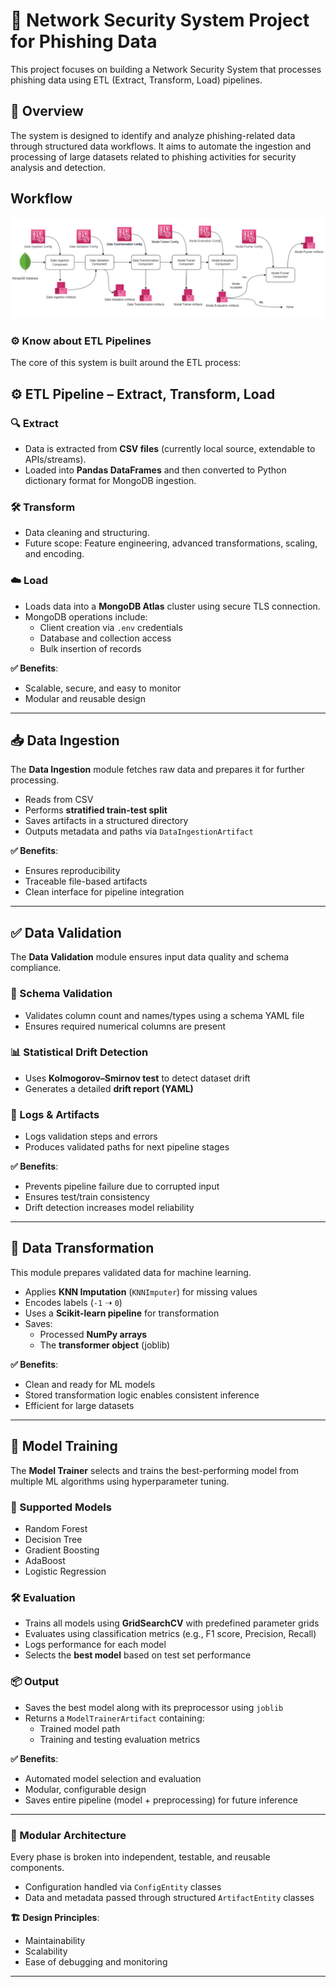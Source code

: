 # 🔐 Network Security System Project for Phishing Data

This project focuses on building a Network Security System that processes phishing data using ETL (Extract, Transform, Load) pipelines.

## 📌 Overview

The system is designed to identify and analyze phishing-related data through structured data workflows. It aims to automate the ingestion and processing of large datasets related to phishing activities for security analysis and detection.

## Workflow
![Workflow Diagram](images/workflow.png)

### ⚙️ Know about ETL Pipelines

The core of this system is built around the ETL process:

## ⚙️ ETL Pipeline – Extract, Transform, Load

### 🔍 Extract
- Data is extracted from **CSV files** (currently local source, extendable to APIs/streams).
- Loaded into **Pandas DataFrames** and then converted to Python dictionary format for MongoDB ingestion.

### 🛠 Transform
- Data cleaning and structuring.
- Future scope: Feature engineering, advanced transformations, scaling, and encoding.

### ☁️ Load
- Loads data into a **MongoDB Atlas** cluster using secure TLS connection.
- MongoDB operations include:
  - Client creation via `.env` credentials
  - Database and collection access
  - Bulk insertion of records

**✅ Benefits**:
- Scalable, secure, and easy to monitor
- Modular and reusable design

---

## 📥 Data Ingestion

The **Data Ingestion** module fetches raw data and prepares it for further processing.

- Reads from CSV
- Performs **stratified train-test split**
- Saves artifacts in a structured directory
- Outputs metadata and paths via `DataIngestionArtifact`

**✅ Benefits**:
- Ensures reproducibility
- Traceable file-based artifacts
- Clean interface for pipeline integration

---

## ✅ Data Validation

The **Data Validation** module ensures input data quality and schema compliance.

### 🧬 Schema Validation
- Validates column count and names/types using a schema YAML file
- Ensures required numerical columns are present

### 📊 Statistical Drift Detection
- Uses **Kolmogorov–Smirnov test** to detect dataset drift
- Generates a detailed **drift report (YAML)**

### 📝 Logs & Artifacts
- Logs validation steps and errors
- Produces validated paths for next pipeline stages

**✅ Benefits**:
- Prevents pipeline failure due to corrupted input
- Ensures test/train consistency
- Drift detection increases model reliability

---

## 🔄 Data Transformation

This module prepares validated data for machine learning.

- Applies **KNN Imputation** (`KNNImputer`) for missing values
- Encodes labels (`-1` ➝ `0`)
- Uses a **Scikit-learn pipeline** for transformation
- Saves:
  - Processed **NumPy arrays**
  - The **transformer object** (joblib)

**✅ Benefits**:
- Clean and ready for ML models
- Stored transformation logic enables consistent inference
- Efficient for large datasets

---

## 🤖 Model Training

The **Model Trainer** selects and trains the best-performing model from multiple ML algorithms using hyperparameter tuning.

### 🧠 Supported Models
- Random Forest
- Decision Tree
- Gradient Boosting
- AdaBoost
- Logistic Regression

### 🛠 Evaluation
- Trains all models using **GridSearchCV** with predefined parameter grids
- Evaluates using classification metrics (e.g., F1 score, Precision, Recall)
- Logs performance for each model
- Selects the **best model** based on test set performance

### 📦 Output
- Saves the best model along with its preprocessor using `joblib`
- Returns a `ModelTrainerArtifact` containing:
  - Trained model path
  - Training and testing evaluation metrics

**✅ Benefits**:
- Automated model selection and evaluation
- Modular, configurable design
- Saves entire pipeline (model + preprocessing) for future inference

---

### 🧱 Modular Architecture

Every phase is broken into independent, testable, and reusable components.

- Configuration handled via `ConfigEntity` classes
- Data and metadata passed through structured `ArtifactEntity` classes

**🏗 Design Principles**:
- Maintainability
- Scalability
- Ease of debugging and monitoring

---
